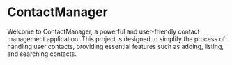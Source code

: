 # ContactManager
Welcome to ContactManager, a powerful and user-friendly contact management application! This project is designed to simplify the process of handling user contacts, providing essential features such as adding, listing, and searching contacts.
